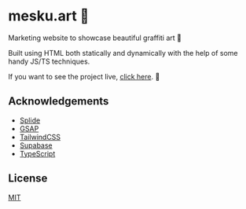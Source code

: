 
# mesku.art 🎨

Marketing website to showcase beautiful graffiti art 🎨

Built using HTML both statically and dynamically with the help of some handy JS/TS techniques.

If you want to see the project live, [click here](https://mesku.art). 🚀
## Acknowledgements

 - [Splide](https://splidejs.com/)
 - [GSAP](https://gsap.com/)
 - [TailwindCSS](https://tailwindcss.com/)
 - [Supabase](https://supabase.com/)
 - [TypeScript](https://www.typescriptlang.org/)


## License

[MIT](https://choosealicense.com/licenses/mit/)

